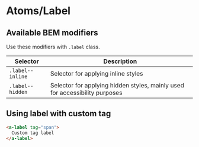 # Atoms/Label

## Available BEM modifiers

Use these modifiers with `.label` class.

| Selector         | Description                                                                 |
| -----------------| --------------------------------------------------------------------------- |
| `.label--inline` | Selector for applying inline styles                                         |
| `.label--hidden` | Selector for applying hidden styles, mainly used for accessibility purposes |

## Using label with custom tag

```html
<a-label tag="span">
  Custom tag label
</a-label>
```
